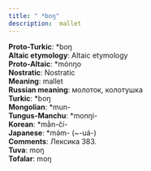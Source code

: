 ```yaml
---
title: " *boŋ"
description:  mallet
---
```


<strong>Proto-Turkic</strong>:  *boŋ<br>
<strong>Altaic etymology</strong>:  Altaic etymology<br>
<strong> Proto-Altaic</strong>:  *mónŋo<br>
<strong>Nostratic</strong>:  Nostratic<br>
<strong>Meaning</strong>:  mallet<br>
<strong>Russian meaning</strong>:  молоток, колотушка<br>
<strong>Turkic</strong>:  *boŋ<br>
<strong>Mongolian</strong>:  *mun-<br>
<strong>Tungus-Manchu</strong>:  *monŋi-<br>
<strong>Korean</strong>:  *mằn-čí-<br>
<strong>Japanese</strong>:  *mǝ́m- (~-uá-)<br>
<strong>Comments</strong>:  Лексика 383.<br>
<strong>Tuva</strong>:  moŋ<br>
<strong>Tofalar</strong>:  moŋ<br>


